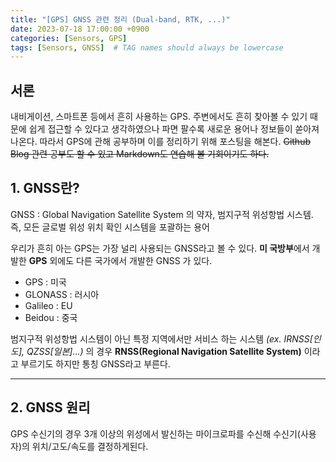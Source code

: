 ```yaml
---
title: "[GPS] GNSS 관련 정리 (Dual-band, RTK, ...)"
date: 2023-07-18 17:00:00 +0900
categories: [Sensors, GPS]
tags: [Sensors, GNSS]  # TAG names should always be lowercase
---
```

## 서론
내비게이션, 스마트폰 등에서 흔히 사용하는 GPS. 주변에서도 흔히 찾아볼 수 있기 때문에 
쉽게 접근할 수 있다고 생각하였으나 파면 팔수록 새로운 용어나 정보들이 쏟아져 나온다.
따라서 GPS에 관해 공부하며 이를 정리하기 위해 포스팅을 해본다. ~~Github Blog 관련 공부도 할 수 있고 Markdown도 연습해 볼 기회이기도 하다.~~

## 1. GNSS란?

GNSS
  : Global Navigation Satellite System 의 약자, 범지구적 위성항법 시스템. 즉, 모든 글로벌 위성 위치 확인 시스템을 포괄하는 용어

우리가 흔히 아는 GPS는 가장 널리 사용되는 GNSS라고 볼 수 있다. **미 국방부**에서 개발한 **GPS** 외에도 다른 국가에서 개발한 GNSS 가 있다.

- GPS : 미국
- GLONASS : 러시아
- Galileo : EU
- Beidou : 중국

범지구적 위성항법 시스템이 아닌 특정 지역에서만 서비스 하는 시스템 _(ex. IRNSS[인도], QZSS[일본]...)_ 의 경우 **RNSS(Regional Navigation Satellite System)** 이라고 부르기도 하지만 통칭 GNSS라고 부른다.

---
## 2. GNSS 원리
GPS 수신기의 경우 3개 이상의 위성에서 발신하는 마이크로파를 수신해 수신기(사용자)의 위치/고도/속도를 결정하게된다. 